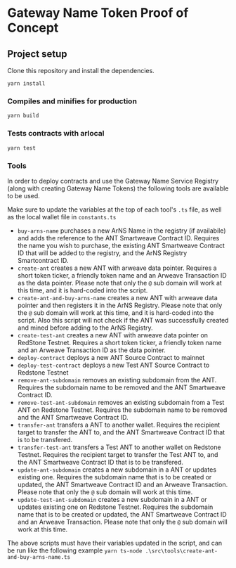 # Gateway Name Token Proof of Concept

## Project setup
Clone this repository and install the dependencies.  
```
yarn install
```

### Compiles and minifies for production
```
yarn build
```

### Tests contracts with arlocal
```
yarn test
```

### Tools
In order to deploy contracts and use the Gateway Name Service Registry (along with creating Gateway Name Tokens) the following tools are available to be used. 

Make sure to update the variables at the top of each tool's `.ts` file, as well as the local wallet file in `constants.ts`  

- `buy-arns-name` purchases a new ArNS Name in the registry (if availabile) and adds the reference to the ANT Smartweave Contract ID.  Requires the name you wish to purchase, the existing ANT Smartweave Contract ID that will be added to the registry, and the ArNS Registry Smartcontract ID.
- `create-ant` creates a new ANT with arweave data pointer.  Requires a short token ticker, a friendly token name and an Arweave Transaction ID as the data pointer.  Please note that only the `@` sub domain will work at this time, and it is hard-coded into the script.
- `create-ant-and-buy-arns-name` creates a new ANT with arweave data pointer and then registers it in the ArNS Registry.   Please note that only the `@` sub domain will work at this time, and it is hard-coded into the script.  Also this script will not check if the ANT was successfully created and mined before adding to the ArNS Registry.
- `create-test-ant` creates a new ANT with arweave data pointer on RedStone Testnet.  Requires a short token ticker, a friendly token name and an Arweave Transaction ID as the data pointer.
- `deploy-contract` deploys a new ANT Source Contract to mainnet  
- `deploy-test-contract` deploys a new Test ANT Source Contract to Redstone Testnet  
- `remove-ant-subdomain` removes an existing subdomain from the ANT.  Requires the subdomain name to be removed and the ANT Smartweave Contract ID.
- `remove-test-ant-subdomain` removes an existing subdomain from a Test ANT on Redstone Testnet.  Requires the subdomain name to be removed and the ANT Smartweave Contract ID.
- `transfer-ant` transfers a ANT to another wallet.  Requires the recipient target to transfer the ANT to, and the ANT Smartweave Contract ID that is to be transfered.
- `transfer-test-ant` transfers a Test ANT to another wallet on Redstone Testnet.  Requires the recipient target to transfer the Test ANT to, and the ANT Smartweave Contract ID that is to be transfered.
- `update-ant-subdomain` creates a new subdomain in a ANT or updates existing one.  Requires the subdomain name that is to be created or updated, the ANT Smartweave Contract ID and an Arweave Transaction.  Please note that only the `@` sub domain will work at this time.
- `update-test-ant-subdomain` creates a new subdomain in a ANT or updates existing one on Redstone Testnet.  Requires the subdomain name that is to be created or updated, the ANT Smartweave Contract ID and an Arweave Transaction.  Please note that only the `@` sub domain will work at this time.

The above scripts must have their variables updated in the script, and can be run like the following example
`yarn ts-node .\src\tools\create-ant-and-buy-arns-name.ts`


